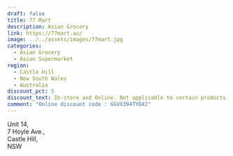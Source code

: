 ```yaml
---
draft: false
title: 77 Mart
description: Asian Grocery
link: https://77mart.au/
image: ../../assets/images/77mart.jpg
categories:
  - Asian Grocery
  - Asian Supermarket
region:
  - Castle Hill
  - New South Wales
  - Australia
discount_pct: 5
discount_text: In-store and Online. Not applicable to certain products and specials
comment: "Online discount code : GGVX394TYD42"
---
```

Unit 14, \
7 Hoyle Ave.,\
Castle Hill,\
NSW
